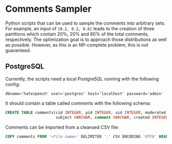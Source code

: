 # Comments Sampler
Python scripts that can be used to sample the comments into arbitrary sets. For example, an input
of ```[0.2, 0.2, 0.6]``` leads to the creation of three partitions which contain 20%, 20% and 60% 
of the total comments, respectively. The optimization goal is to approach those distributions as
well as possible. However, as this is an NP-complete problem, this is not guaranteed.

## PostgreSQL
Currently, the scripts need a local PostgreSQL running with the following config:

```
dbname='hatespeech' user='postgres' host='localhost' password='admin'
```

It should contain a table called comments with the following schema:

```sql
CREATE TABLE comments(cid INTEGER, pid INTEGER, uid INTEGER, moderated INTEGER,
                      subject VARCHAR, comment VARCHAR, created INTEGER, url VARCHAR);
```

Comments can be imported from a cleansed CSV file:

```sql
COPY comments FROM '<file name>' DELIMITER ',' CSV ENCODING 'UTF8' HEADER;
```